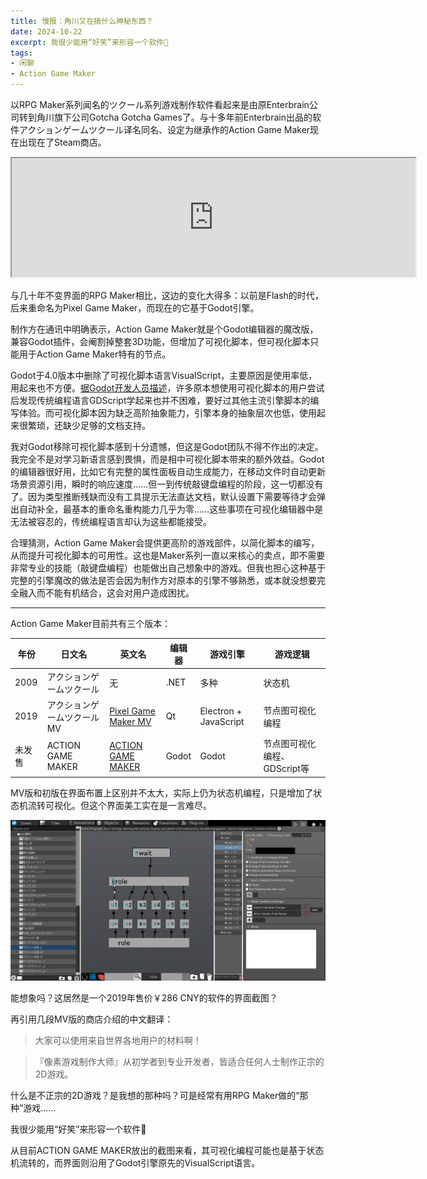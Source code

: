 ```yaml
---
title: 慢报：角川又在搞什么神秘东西？
date: 2024-10-22
excerpt: 我很少能用“好笑”来形容一个软件🤣
tags:
- 闲聊
- Action Game Maker
---
```


以RPG Maker系列闻名的ツクール系列游戏制作软件看起来是由原Enterbrain公司转到角川旗下公司Gotcha Gotcha Games了。与十多年前Enterbrain出品的软件アクションゲームツクール译名同名、设定为继承作的Action Game Maker现在出现在了Steam商店。

<iframe src="https://store.steampowered.com/widget/2987180/" width="646" height="190"></iframe>

与几十年不变界面的RPG Maker相比，这边的变化大得多：以前是Flash的时代，后来重命名为Pixel Game Maker，而现在的它基于Godot引擎。

制作方在通讯中明确表示，Action Game Maker就是个Godot编辑器的魔改版，兼容Godot插件，会阉割掉整套3D功能，但增加了可视化脚本，但可视化脚本只能用于Action Game Maker特有的节点。

Godot于4.0版本中删除了可视化脚本语言VisualScript，主要原因是使用率低，用起来也不方便。[据Godot开发人员描述](https://godotengine.org/article/godot-4-will-discontinue-visual-scripting/)，许多原本想使用可视化脚本的用户尝试后发现传统编程语言GDScript学起来也并不困难，要好过其他主流引擎脚本的编写体验。而可视化脚本因为缺乏高阶抽象能力，引擎本身的抽象层次也低，使用起来很繁琐，还缺少足够的文档支持。

我对Godot移除可视化脚本感到十分遗憾，但这是Godot团队不得不作出的决定。我完全不是对学习新语言感到畏惧，而是相中可视化脚本带来的额外效益。Godot的编辑器很好用，比如它有完整的属性面板自动生成能力，在移动文件时自动更新场景资源引用，瞬时的响应速度……但一到传统敲键盘编程的阶段，这一切都没有了。因为类型推断残缺而没有工具提示无法直达文档，默认设置下需要等待才会弹出自动补全，最基本的重命名重构能力几乎为零……这些事项在可视化编辑器中是无法被容忍的，传统编程语言却认为这些都能接受。

合理猜测，Action Game Maker会提供更高阶的游戏部件，以简化脚本的编写，从而提升可视化脚本的可用性。这也是Maker系列一直以来核心的卖点，即不需要非常专业的技能（敲键盘编程）也能做出自己想象中的游戏。但我也担心这种基于完整的引擎魔改的做法是否会因为制作方对原本的引擎不够熟悉，或本就没想要完全融入而不能有机结合，这会对用户造成困扰。

---

Action Game Maker目前共有三个版本：

年份|日文名|英文名|编辑器|游戏引擎|游戏逻辑
-|-|-|-|-|-
2009|アクションゲームツクール|无|.NET|多种|状态机
2019|アクションゲームツクールMV|[Pixel Game Maker MV](https://store.steampowered.com/app/837510/)|Qt|Electron + JavaScript|节点图可视化编程
未发售|ACTION GAME MAKER|[ACTION GAME MAKER](https://store.steampowered.com/app/2987180/)|Godot|Godot|节点图可视化编程、GDScript等

MV版和初版在界面布置上区别并不太大，实际上仍为状态机编程，只是增加了状态机流转可视化。但这个界面美工实在是一言难尽。

![强迫症已经碎了一地](837510.jpg)

能想象吗？这居然是一个2019年售价￥286 CNY的软件的界面截图？

再引用几段MV版的商店介绍的中文翻译：

> 大家可以使用来自世界各地用户的材料啊！

> 『像素游戏制作大师』从初学者到专业开发者，皆适合任何人士制作正宗的2D游戏。

什么是不正宗的2D游戏？是我想的那种吗？可是经常有用RPG Maker做的“那种”游戏……

我很少能用“好笑”来形容一个软件🤣

从目前ACTION GAME MAKER放出的截图来看，其可视化编程可能也是基于状态机流转的，而界面则沿用了Godot引擎原先的VisualScript语言。
